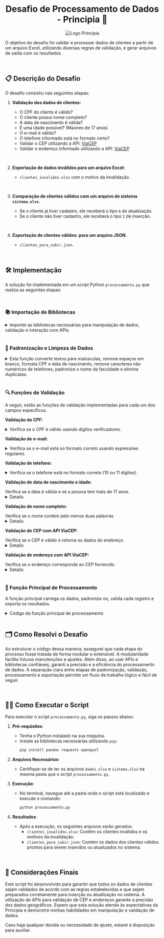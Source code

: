<h1 align='center'>Desafio de Processamento de Dados - Principia 🚀</h1>

<p align="center">
  <img src="https://c5gwmsmjx1.execute-api.us-east-1.amazonaws.com/prod/dados_processo_seletivo/logo_empresa/147549/principia.jpg" alt="Logo Principia">
</p>

O objetivo do desafio foi validar e processar dados de clientes a partir de um arquivo Excel, utilizando diversas regras de validação, e gerar arquivos de saída com os resultados.

<br>

## 📋 Descrição do Desafio

O desafio consistiu nas seguintes etapas:
1. **Validação dos dados de clientes:**

   - O CPF do cliente é válido?
   - O cliente possui nome completo?
   - A data de nascimento é válida?
   - É uma idade possível? (Maiores de 17 anos)
   - O e-mail é válido?
   - O telefone informado está no formato certo?
   - Validar o CEP utilizando a API: [ViaCEP](https://viacep.com.br/)
   - Validar o endereço informado utilizando a API: [ViaCEP](https://viacep.com.br/)

<br>

2. **Exportação de dados inválidos para um arquivo Excel:**

    - `clientes_invalidos.xlsx` com o motivo da invalidação.

<br>

3. **Comparação de clientes válidos com um arquivo de sistema `sistema.xlsx`.**

   - Se o cliente já tiver cadastro, ele receberá o tipo `A` de atualização.
   - Se o cliente não tiver cadastro, ele receberá o tipo `I` de inserção.

<br>

4. **Exportação de clientes válidos: para um arquivo JSON.**

    - `clientes_para_subir.json`.

<br>

## 🛠 Implementação

A solução foi implementada em um script Python `processamento.py` que realiza as seguintes etapas:

<br>

### 📚 Importação de Bibliotecas


<details>

  <summary>Importei as bibliotecas necessárias para manipulação de dados, validação e interação com APIs.</summary>

```python
import pandas as pd
import re
import requests
from datetime import datetime
import json
```
</details>


<br>

### 🔧 Padronização e Limpeza de Dados

<details>
  <summary>Esta função converte textos para maiúsculas, remove espaços em branco, formata CPF e data de nascimento, remove caracteres não numéricos de telefones, padroniza o nome da faculdade e elimina duplicatas.</summary>

```python
def padronizar_e_limpar_dados(df):
    df['NOME'] = df['NOME'].str.upper().str.strip()
    df['Endereço'] = df['Endereço'].str.upper().str.strip()
    df['Bairro'] = df['Bairro'].str.upper().str.strip()
    df['Cidade'] = df['Cidade'].str.upper().str.strip()
    df['Estado'] = df['Estado'].str.upper().str.strip()
    df['Curso'] = df['Curso'].str.upper().str.strip()
    df['CPF'] = df['CPF'].apply(lambda x: re.sub(r'\D', '', str(x)).zfill(11)).str.strip()
    df['Data de Nascimento'] = pd.to_datetime(df['Data de Nascimento'], errors='coerce').dt.strftime('%Y-%m-%d').str.strip()
    df['Telefone'] = df['Telefone'].apply(lambda x: re.sub(r'\D', '', str(x)).strip())
    df['Faculdade'] = df['Faculdade'].str.lower().str.strip()
    df = df.drop_duplicates()
    return df
```
</details>

<br>

### 🔍 Funções de Validação

A seguir, estão as funções de validação implementadas para cada um dos campos específicos.

**Validação do CPF:** 

<details>
<summary>Verifica se o CPF é válido usando dígitos verificadores.</summary>

```python
def validar_cpf(cpf):
    cpf = re.sub(r'\D', '', str(cpf)).zfill(11)
    if len(cpf) != 11:
        return False
    if cpf in [cpf[0] * 11 for _ in range(10)]:
        return False
    for i in range(9, 11):
        value = sum((int(cpf[num]) * ((i+1) - num) for num in range(0, i)))
        digit = ((value * 10) % 11) % 10
        if digit != int(cpf[i]):
            return False
    return True
```
</details>

**Validação de e-mail:** 

<details>
<summary>Verifica se o e-mail está no formato correto usando expressões regulares.</summary>

```python
def validar_email(email):
    pattern = r'^[\w\.-]+@[\w\.-]+\.\w+$'
    return re.match(pattern, email) is not None
```
</details>

**Validação de telefone:**

<details>
<summary> Verifica se o telefone está no formato correto (10 ou 11 dígitos).</summary>

```python
def validar_telefone(telefone):
    return re.match(r'^\d{10,11}$', str(telefone)) is not None
```
</details>

**Validação de data de nascimento e idade:** 
<summary>Verifica se a data é válida e se a pessoa tem mais de 17 anos.</summary>


<details>

```python
def validar_data_nascimento(data_nascimento):
    try:
        data = datetime.strptime(data_nascimento, '%Y-%m-%d')
        idade = (datetime.now() - data).days // 365
        return idade >= 18
    except ValueError:
        return False
```
</details>

**Validação de nome completo:** 
<summary>Verifica se o nome contém pelo menos duas palavras.</summary>

<details>

```python
def validar_nome_completo(nome):
    return len(nome.split()) >= 2
```
</details>

**Validação de CEP com API ViaCEP:** 
<summary>Verifica se o CEP é válido e retorna os dados do endereço.</summary>


<details>

```python
def validar_cep(cep):
    response = requests.get(f'https://viacep.com.br/ws/{cep}/json/')
    if response.status_code == 200):
        data = response.json()
        if data.get('erro'):
            return False, {}
        return True, data
    return False, {}
```
</details>

**Validação de endereço com API ViaCEP:** 
<summary>Verifica se o endereço corresponde ao CEP fornecido.</summary>


<details>

```python
def validar_endereco(data, endereco, bairro, cidade, estado):
    return (data['logradouro'].upper() in endereco and
            data['bairro'].upper() == bairro and
            data['localidade'].upper() == cidade and
            data['uf'].upper() == estado)
```
</details>

<br>

### 🧩 Função Principal de Processamento

A função principal carrega os dados, padroniza-os, valida cada registro e exporta os resultados.

<details>
  <summary>Código da função principal de processamento</summary>

```python
def processar_dados():
    # Carregar e padronizar os dados
    caminho_arquivo = 'dados.xlsx'
    df = pd.read_excel(caminho_arquivo)
    df_limpo = padronizar_e_limpar_dados(df)
    print("Dados padronizados.")

    # Validar os dados
    clientes_validos = []
    clientes_invalidos = []

    for index, row in df_limpo.iterrows():
        motivos_invalidos = []
        
        if não validar_cpf(row['CPF']):
            motivos_invalidos.append("CPF inválido")
        if não validar_nome_completo(row['NOME']):
            motivos_invalidos.append("Nome incompleto")
        if não validar_data_nascimento(row['Data de Nascimento']):
            motivos_invalidos.append("Data de nascimento inválida ou idade menor que 18")
        if não validar_email(row['Email']):
            motivos_invalidos.append("Email inválido")
        if não validar_telefone(row['Telefone']):
            motivos_invalidos.append("Telefone inválido")
        
        cep_valido, data_cep = validar_cep(row['CEP'])
        if não cep_valido:
            motivos_invalidos.append("CEP inválido")
        elif não validar_endereco(data_cep, row['Endereço'], row['Bairro'], row['Cidade'], row['Estado']):
            motivos_invalidos.append("Endereço não corresponde ao CEP")
        
        if motivos_invalidos:
            row['Motivo'] = ", ".join(motivos_invalidos)
            clientes_invalidos.append(row)
        else:
            clientes_validos.append(row)

    df_clientes_validos = pd.DataFrame(clientes_validos)
    df_clientes_invalidos = pd.DataFrame(clientes_invalidos)
    df_clientes_invalidos.to_excel('clientes```markdown
invalidos.xlsx', index=False)
    print("Validação concluída. Arquivo 'clientes_invalidos.xlsx' foi gerado.")

    # Comparar com o sistema
    sistema_path = 'sistema.xlsx'
    df_sistema = pd.read_excel(sistema_path)
    df_clientes_validos['CPF'] = df_clientes_validos['CPF'].apply(lambda x: re.sub(r'\D', '', str(x)).zfill(11))
    df_sistema['cpf'] = df_sistema['cpf'].apply(lambda x: re.sub(r'\D', '', str(x)).zfill(11))
    df_clientes_validos['TIPO'] = 'I'
    df_clientes_validos.loc[df_clientes_validos['CPF'].isin(df_sistema['cpf']), 'TIPO'] = 'A'
    print("Comparação concluída.")

    # Converter para JSON
    def converter_para_json(df):
        clientes = []
        for index, row in df.iterrows():
            cliente = {
                "id": f"{row['Faculdade']}-{row['CPF']}",
                "agrupador": row['Faculdade'],
                "tipoPessoa": "FISICA",
                "nome": row['NOME'],
                "cpf": row['CPF'],
                "dataNascimento": row['Data de Nascimento'],
                "tipo": row['TIPO'],
                "enderecos": [
                    {
                        "cep": row['CEP'],
                        "logradouro": row['Endereço'],
                        "bairro": row['Bairro'],
                        "cidade": row['Cidade'],
                        "numero": str(row['Numero']),
                        "uf": row['Estado']
                    }
                ],
                "emails": [
                    {
                        "email": row['Email']
                    }
                ],
                "telefones": [
                    {
                        "tipo": "CELULAR",
                        "ddd": row['Telefone'][:2],
                        "telefone": row['Telefone'][2:]
                    }
                ],
                "informacoesAdicionais": [
                    {
                        "campo": "cpf_aluno",
                        "linha": index + 2,
                        "coluna": 2,
                        "valor": row['CPF']
                    },
                    {
                        "campo": "registro_aluno",
                        "linha": index + 2,
                        "coluna": 12,
                        "valor": str(row['RA'])
                    },
                    {
                        "campo": "nome_aluno",
                        "linha": index + 2,
                        "coluna": 1,
                        "valor": row['NOME']
                    }
                ]
            }
            clientes.append(cliente)
        return clientes

    clientes_json = converter_para_json(df_clientes_validos)

    output_json_path = 'clientes_para_subir.json'
    with open(output_json_path, 'w', encoding='utf-8') as f:
        json.dump(clientes_json, f, ensure_ascii=False, indent=4)

    print("Conversão concluída. Arquivo 'clientes_para_subir.json' foi gerado.")

if __name__ == "__main__":
    processar_dados()
```
</details>

<br>

## 🗂 Como Resolvi o Desafio

Ao estruturar o código dessa maneira, assegurei que cada etapa do processo fosse tratada de forma modular e extensível. A modularidade facilita futuras manutenções e ajustes. Além disso, ao usar APIs e bibliotecas confiáveis, garanti a precisão e a eficiência do processamento de dados. A separação clara entre etapas de padronização, validação, processamento e exportação permite um fluxo de trabalho lógico e fácil de seguir.

<br>

## 🏃‍♂️ Como Executar o Script

Para executar o script `processamento.py`, siga os passos abaixo:

1. **Pré-requisitos**:
   - Tenha o Python instalado na sua máquina.
   - Instale as bibliotecas necessárias utilizando `pip`:
     ```bash
     pip install pandas requests openpyxl
     ```

2. **Arquivos Necessários**:
   - Certifique-se de ter os arquivos `dados.xlsx` e `sistema.xlsx` na mesma pasta que o script `processamento.py`.

3. **Execução**:
   - No terminal, navegue até a pasta onde o script está localizado e execute o comando:
     ```bash
     python processamento.py
     ```

4. **Resultados**:
   - Após a execução, os seguintes arquivos serão gerados:
     - `clientes_invalidos.xlsx`: Contém os clientes inválidos e os motivos da invalidação.
     - `clientes_para_subir.json`: Contém os dados dos clientes válidos prontos para serem inseridos ou atualizados no sistema.

<br>

## 🤝 Considerações Finais

Este script foi desenvolvido para garantir que todos os dados de clientes sejam validados de acordo com as regras estabelecidas e que sejam preparados corretamente para inserção ou atualização no sistema. A utilização de APIs para validação de CEP e endereços garante a precisão dos dados geográficos. Espero que esta solução atenda às expectativas da Principia e demonstre minhas habilidades em manipulação e validação de dados.

Caso haja qualquer dúvida ou necessidade de ajuste, estarei à disposição para auxiliar.